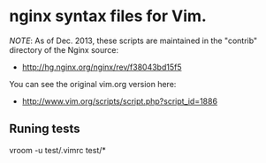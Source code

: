# nginx syntax files for Vim.

*NOTE*: As of Dec. 2013, these scripts are maintained in the "contrib" directory of the Nginx source:

* http://hg.nginx.org/nginx/rev/f38043bd15f5

You can see the original vim.org version here: 

* http://www.vim.org/scripts/script.php?script_id=1886

## Runing tests
vroom -u test/.vimrc test/*
